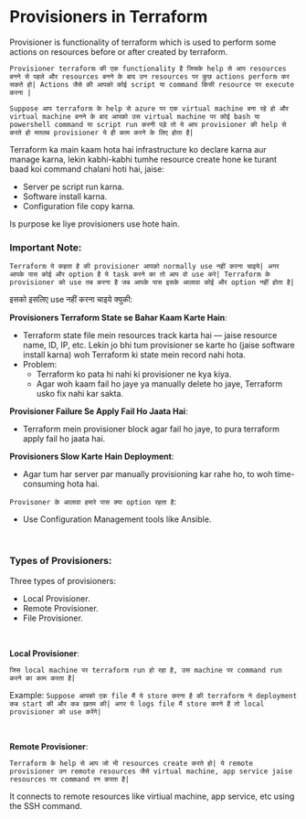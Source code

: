 # Provisioners in Terraform

Provisioner is functionality of terraform which is used to perform some actions on resources before or after created by terraform.

```Provisioner terraform की एक functionality है जिसके help से आप resources बनने से पहले और resources बनने के बाद उन resources पर कुछ actions perform कर सकते हो| Actions जैसे की आपको कोई script या command किसी resource पर execute करना |```

```Suppose आप terraform के help से azure पर एक virtual machine बना रहे हो और virtual machine बनने के बाद आपको उस virtual machine पर कोई bash या powershell command या script run करनी पड़े तो ये आप provisioner की help से करते हो मतलब provisioner ये ही काम करने के लिए होता है|```

Terraform ka main kaam hota hai infrastructure ko declare karna aur manage karna, lekin kabhi-kabhi tumhe resource create hone ke turant baad koi command chalani hoti hai, jaise:
- Server pe script run karna.
- Software install karna.
- Configuration file copy karna.

Is purpose ke liye provisioners use hote hain.


### Important Note:

```Terraform ये कहता है की provisioner आपको normally use नहीं करना चाइये| अगर आपके पास कोई और option है ये task करने का तो आप वो use करे| Terraform के provisioner को use तब करना है जब आपके पास इसके आलावा कोई और option नहीं होता है|```

इसको इसलिए use नहीं करना चाइये क्युकी:

**Provisioners Terraform State se Bahar Kaam Karte Hain**:
- Terraform state file mein resources track karta hai — jaise resource name, ID, IP, etc. Lekin jo bhi tum provisioner se karte ho (jaise software install karna) woh Terraform ki state mein record nahi hota.
- Problem:
  - Terraform ko pata hi nahi ki provisioner ne kya kiya.
  - Agar woh kaam fail ho jaye ya manually delete ho jaye, Terraform usko fix nahi kar sakta.
 
**Provisioner Failure Se Apply Fail Ho Jaata Hai**:
- Terraform mein provisioner block agar fail ho jaye, to pura terraform apply fail ho jaata hai.

**Provisioners Slow Karte Hain Deployment**:
- Agar tum har server par manually provisioning kar rahe ho, to woh time-consuming hota hai.

```Provisoner के आलावा हमारे पास क्या option रहता है```:
- Use Configuration Management tools like Ansible.

<br>

### Types of Provisioners:

Three types of provisioners:
- Local Provisioner.
- Remote Provisioner.
- File Provisioner.

<br>

**Local Provisioner**:

```जिस local machine पर terraform run हो रहा है, उस machine पर command run करने का काम करता है|```

Example: ```Suppose आपको एक file मैं ये store करना है की terraform ने deployment कब start की और कब ख़तम की| अगर ये logs file मैं store करने हैं तो local provisioner को use करेंगे|```

<br>

**Remote Provisioner**:

```Terraform के help से आप जो भी resources create करते हो| ये remote provisioner उन remote resources जैसे virtual machine, app service jaise resources पर command रन करता है|```

It connects to remote resources like virtiual machine, app service, etc using the SSH command.
